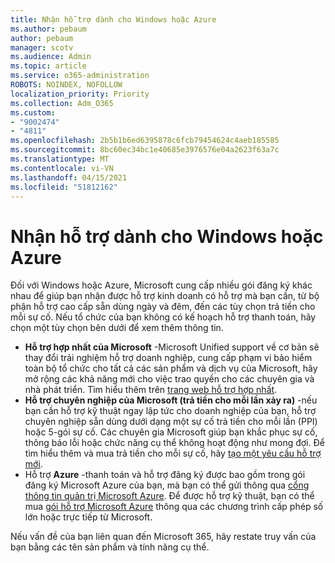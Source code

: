 ```yaml
---
title: Nhận hỗ trợ dành cho Windows hoặc Azure
ms.author: pebaum
author: pebaum
manager: scotv
ms.audience: Admin
ms.topic: article
ms.service: o365-administration
ROBOTS: NOINDEX, NOFOLLOW
localization_priority: Priority
ms.collection: Adm_O365
ms.custom:
- "9002474"
- "4811"
ms.openlocfilehash: 2b5b1b6ed6395878c6fcb79454624c4aeb185585
ms.sourcegitcommit: 8bc60ec34bc1e40685e3976576e04a2623f63a7c
ms.translationtype: MT
ms.contentlocale: vi-VN
ms.lasthandoff: 04/15/2021
ms.locfileid: "51812162"
---
```

# <a name="get-support-for-windows-or-azure"></a>Nhận hỗ trợ dành cho Windows hoặc Azure

Đối với Windows hoặc Azure, Microsoft cung cấp nhiều gói đăng ký khác nhau để giúp bạn nhận được hỗ trợ kinh doanh có hỗ trợ mà bạn cần, từ bộ phận hỗ trợ cao cấp sẵn dùng ngày và đêm, đến các tùy chọn trả tiền cho mỗi sự cố. Nếu tổ chức của bạn không có kế hoạch hỗ trợ thanh toán, hãy chọn một tùy chọn bên dưới để xem thêm thông tin.

- **Hỗ trợ hợp nhất của Microsoft** -Microsoft Unified support về cơ bản sẽ thay đổi trải nghiệm hỗ trợ doanh nghiệp, cung cấp phạm vi bảo hiểm toàn bộ tổ chức cho tất cả các sản phẩm và dịch vụ của Microsoft, hãy mở rộng các khả năng mới cho việc trao quyền cho các chuyên gia và nhà phát triển. Tìm hiểu thêm trên [trang web hỗ trợ hợp nhất](https://aka.ms/unified-support).
- **Hỗ trợ chuyên nghiệp của Microsoft (trả tiền cho mỗi lần xảy ra)** -nếu bạn cần hỗ trợ kỹ thuật ngay lập tức cho doanh nghiệp của bạn, hỗ trợ chuyên nghiệp sẵn dùng dưới dạng một sự cố trả tiền cho mỗi lần (PPI) hoặc 5-gói sự cố. Các chuyên gia Microsoft giúp bạn khắc phục sự cố, thông báo lỗi hoặc chức năng cụ thể không hoạt động như mong đợi. Để tìm hiểu thêm và mua trả tiền cho mỗi sự cố, hãy [tạo một yêu cầu hỗ trợ mới](https://support.microsoft.com/supportforbusiness/productselection).
- Hỗ trợ **Azure** -thanh toán và hỗ trợ đăng ký được bao gồm trong gói đăng ký Microsoft Azure của bạn, mà bạn có thể gửi thông qua [cổng thông tin quản trị Microsoft Azure](https://portal.azure.com/). Để được hỗ trợ kỹ thuật, bạn có thể mua [gói hỗ trợ Microsoft Azure](https://azure.microsoft.com/support/plans/) thông qua các chương trình cấp phép số lớn hoặc trực tiếp từ Microsoft.

Nếu vấn đề của bạn liên quan đến Microsoft 365, hãy restate truy vấn của bạn bằng các tên sản phẩm và tính năng cụ thể.
